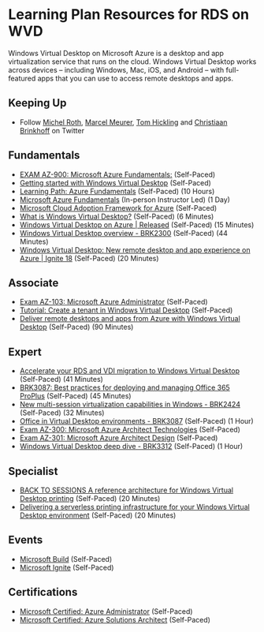 # Learning Plan Resources for RDS on WVD

Windows Virtual Desktop on Microsoft Azure is a desktop and app virtualization service that runs on the cloud. Windows Virtual Desktop works across devices – including Windows, Mac, iOS, and Android – with full-featured apps that you can use to access remote desktops and apps.

## Keeping Up

* Follow [Michel Roth](https://twitter.com/michelroth), [Marcel Meurer](https://twitter.com/MarcelMeurer), [Tom Hickling](https://twitter.com/tomhickling) and [Christiaan Brinkhoff](https://twitter.com/Brinkhoff_C) on Twitter

## Fundamentals

* [EXAM AZ-900: Microsoft Azure Fundamentals:](https://docs.microsoft.com/en-us/learn/certifications/exams/az-900?wt.mc_id=learningredirect_certs-web-wwl) (Self-Paced)
* [Getting started with Windows Virtual Desktop](https://techcommunity.microsoft.com/t5/windows-it-pro-blog/getting-started-with-windows-virtual-desktop/ba-p/391054) (Self-Paced)
* [Learning Path: Azure Fundamentals](https://docs.microsoft.com/en-us/learn/paths/azure-fundamentals/) (Self-Paced) (10 Hours)
* [Microsoft Azure Fundamentals](https://www.microsoft.com/learning/course.aspx?cid=AZ-900T01) (In-person Instructor Led) (1 Day)
* [Microsoft Cloud Adoption Framework for Azure](https://docs.microsoft.com/en-us/learn/modules/microsoft-cloud-adoption-framework-for-azure/) (Self-Paced)
* [What is Windows Virtual Desktop?](https://docs.microsoft.com/en-us/azure/virtual-desktop/overview) (Self-Paced) (6 Minutes)
* [Windows Virtual Desktop on Azure | Released](https://www.youtube.com/watch?v=QLDu6QVohEI&feature=youtu.be) (Self-Paced) (15 Minutes)
* [Windows Virtual Desktop overview - BRK2300](https://www.youtube.com/watch?v=Y4-ZFzC9GKE) (Self-Paced) (44 Minutes)
* [Windows Virtual Desktop: New remote desktop and app experience on Azure | Ignite 18](https://www.youtube.com/watch?v=_7G37PFYVe4&feature=youtu.be) (Self-Paced) (20 Minutes)

## Associate

* [Exam AZ-103: Microsoft Azure Administrator](https://docs.microsoft.com/en-us/learn/certifications/exams/az-103) (Self-Paced)
* [Tutorial: Create a tenant in Windows Virtual Desktop](https://docs.microsoft.com/en-us/azure/virtual-desktop/tenant-setup-azure-active-directory) (Self-Paced)
* [Deliver remote desktops and apps from Azure with Windows Virtual Desktop](https://docs.microsoft.com/en-us/learn/paths/m365-wvd/) (Self-Paced) (90 Minutes)

## Expert

* [Accelerate your RDS and VDI migration to Windows Virtual Desktop](https://myignite.techcommunity.microsoft.com/sessions/81954?source=sessions) (Self-Paced) (41 Minutes)
* [BRK3087: Best practices for deploying and managing Office 365 ProPlus](https://myignite.techcommunity.microsoft.com/sessions/79038?source=sessions) (Self-Paced) (45 Minutes)
* [New multi-session virtualization capabilities in Windows - BRK2424](https://www.youtube.com/watch?v=UsHq8ZkwPe8&feature=youtu.be) (Self-Paced) (32 Minutes)
* [Office in Virtual Desktop environments - BRK3087](https://www.youtube.com/watch?v=0Uli_gQjh1M&feature=youtu.be) (Self-Paced) (1 Hour)
* [Exam AZ-300: Microsoft Azure Architect Technologies](https://docs.microsoft.com/en-us/learn/certifications/exams/az-300?wt.mc_id=learningredirect_certs-web-wwl) (Self-Paced)
* [Exam AZ-301: Microsoft Azure Architect Design](https://docs.microsoft.com/en-us/learn/certifications/exams/az-301?wt.mc_id=learningredirect_certs-web-wwl) (Self-Paced)
* [Windows Virtual Desktop deep dive - BRK3312](https://www.youtube.com/watch?v=SW2BTZMaRMo) (Self-Paced) (1 Hour)

## Specialist

* [BACK TO SESSIONS A reference architecture for Windows Virtual Desktop printing](https://myignite.techcommunity.microsoft.com/sessions/87318?source=sessions) (Self-Paced) (20 Minutes)
* [Delivering a serverless printing infrastructure for your Windows Virtual Desktop environment](https://myignite.techcommunity.microsoft.com/sessions/84474?source=sessions) (Self-Paced) (20 Minutes)

## Events

* [Microsoft Build](https://www.microsoft.com/en-us/build) (Self-Paced)
* [Microsoft Ignite](https://www.microsoft.com/en-us/ignite) (Self-Paced)

## Certifications

* [Microsoft Certified: Azure Administrator](https://docs.microsoft.com/en-us/learn/certifications/azure-administrator) (Self-Paced)
* [Microsoft Certified: Azure Solutions Architect](https://docs.microsoft.com/en-us/learn/certifications/azure-solutions-architect) (Self-Paced)
